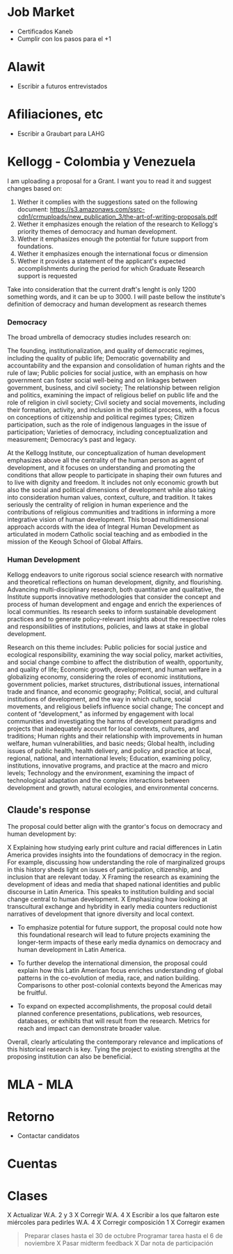 # Job Market

- Certificados Kaneb
- Cumplir con los pasos para el +1

# Alawit
- Escribir a futuros entrevistados

# Afiliaciones, etc
- Escribir a Graubart para LAHG

# Kellogg - Colombia y Venezuela

I am uploading a proposal for a Grant. I want you to read it and suggest changes based on:

1. Wether it complies with the suggestions sated on the following document: https://s3.amazonaws.com/ssrc-cdn1/crmuploads/new_publication_3/the-art-of-writing-proposals.pdf
2. Wether it emphasizes enough  the relation of the research to Kellogg's priority themes of democracy and human development. 
3. Wether it emphasizes enough the potential for future support from foundations.
4. Wether it emphasizes enough the international focus or dimension
5. Wether it provides a statement of the applicant's expected accomplishments during the period for which Graduate Research support is requested

Take into consideration that the current draft's lenght is only 1200 something words, and it can be up to 3000. I will paste bellow the institute's definition of democracy and human development as research themes

### Democracy

The broad umbrella of democracy studies includes research on:

The founding, institutionalization, and quality of democratic regimes, including the quality of public life;
Democratic governability and accountability and the expansion and consolidation of human rights and the rule of law;
Public policies for social justice, with an emphasis on how government can foster social well-being and on linkages between government, business, and civil society;
The relationship between religion and politics, examining the impact of religious belief on public life and the role of religion in civil society;
Civil society and social movements, including their formation, activity, and inclusion in the political process, with a focus on conceptions of citizenship and political regimes types;
Citizen participation, such as the role of indigenous languages in the issue of participation;
Varieties of democracy, including conceptualization and measurement;
Democracy’s past and legacy.

At the Kellogg Institute, our conceptualization of human development emphasizes above all the centrality of the human person as agent of development, and it focuses on understanding and promoting the conditions that allow people to participate in shaping their own futures and to live with dignity and freedom. It includes not only economic growth but also the social and political dimensions of development while also taking into consideration human values, context, culture, and tradition. It takes seriously the centrality of religion in human experience and the contributions of religious communities and traditions in informing a more integrative vision of human development. This broad multidimensional approach accords with the idea of Integral Human Development as articulated in modern Catholic social teaching and as embodied in the mission of the Keough School of Global Affairs.

### Human Development

Kellogg endeavors to unite rigorous social science research with normative and theoretical reflections on human development, dignity, and flourishing. Advancing multi-disciplinary research, both quantitative and qualitative, the Institute supports innovative methodologies that consider the concept and process of human development and engage and enrich the experiences of local communities. Its research seeks to inform sustainable development practices and to generate policy-relevant insights about the respective roles and responsibilities of institutions, policies, and laws at stake in global development.

Research on this theme includes:
Public policies for social justice and ecological responsibility, examining the way social policy, market activities, and social change combine to affect the distribution of wealth, opportunity, and quality of life;
Economic growth, development, and human welfare in a globalizing economy, considering the roles of economic institutions, government policies, market structures, distributional issues, international trade and finance, and economic geography;
Political, social, and cultural institutions of development, and the way in which culture, social movements, and religious beliefs influence social change;
The concept and content of “development,” as informed by engagement with local communities and investigating the harms of development paradigms and projects that inadequately account for local contexts, cultures, and traditions;
Human rights and their relationship with improvements in human welfare, human vulnerabilities, and basic needs;
Global health, including issues of public health, health delivery, and policy and practice at local, regional, national, and international levels;
Education, examining policy, institutions, innovative programs, and practice at the macro and micro levels;
Technology and the environment, examining the impact of technological adaptation and the complex interactions between development and growth, natural ecologies, and environmental concerns.  

## Claude's response

The proposal could better align with the grantor's focus on democracy and human development by:

X Explaining how studying early print culture and racial differences in Latin America provides insights into the foundations of democracy in the region. For example, discussing how understanding the role of marginalized groups in this history sheds light on issues of participation, citizenship, and inclusion that are relevant today.
X Framing the research as examining the development of ideas and media that shaped national identities and public discourse in Latin America. This speaks to institution building and social change central to human development.
X Emphasizing how looking at transcultural exchange and hybridity in early media counters reductionist narratives of development that ignore diversity and local context.

- To emphasize potential for future support, the proposal could note how this foundational research will lead to future projects examining the longer-term impacts of these early media dynamics on democracy and human development in Latin America.

- To further develop the international dimension, the proposal could explain how this Latin American focus enriches understanding of global patterns in the co-evolution of media, race, and nation building. Comparisons to other post-colonial contexts beyond the Americas may be fruitful.

- To expand on expected accomplishments, the proposal could detail planned conference presentations, publications, web resources, databases, or exhibits that will result from the research. Metrics for reach and impact can demonstrate broader value.

Overall, clearly articulating the contemporary relevance and implications of this historical research is key. Tying the project to existing strengths at the proposing institution can also be beneficial.

# MLA - MLA

# Retorno

- Contactar candidatos


# Cuentas


# Clases

X Actualizar W.A. 2 y 3
X Corregir W.A. 4
X Escribir a los que faltaron este miércoles para pedirles W.A. 4
X Corregir composición 1
X Corregir examen
> Preparar clases hasta el 30 de octubre
> Programar tarea hasta el 6 de noviembre
X Pasar midterm feedback
X Dar nota de participación
